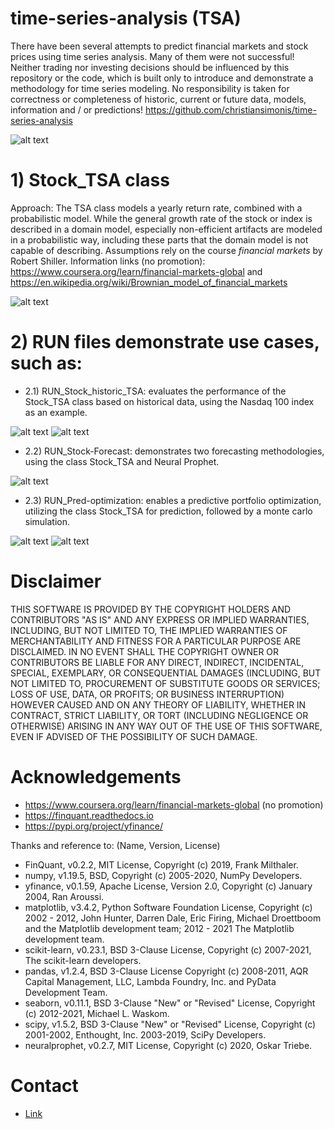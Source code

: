 # time-series-analysis (TSA)

There have been several attempts to predict financial markets and stock prices using time series analysis. Many of them were not successful!
Neither trading nor investing decisions should be influenced by this repository or the code, which is built only to introduce and demonstrate a methodology for time series modeling.
No responsibility is taken for correctness or completeness of historic, current or future data, models, information and / or predictions!
https://github.com/christiansimonis/time-series-analysis

![alt text](https://github.com/christiansimonis/time-series-analysis/blob/master/vis/forecast_exmpl.JPG)


# 1) Stock_TSA class

Approach: The TSA class models a yearly return rate, combined with a probabilistic model.
While the general growth rate of the stock or index is described in a domain model, especially non-efficient artifacts are modeled in a probabilistic way, including these parts that the domain model is not capable of describing. Assumptions rely on the course _financial markets_ by Robert Shiller. 
Information links (no promotion): https://www.coursera.org/learn/financial-markets-global and https://en.wikipedia.org/wiki/Brownian_model_of_financial_markets

![alt text](https://github.com/christiansimonis/time-series-analysis/blob/master/vis/mdl_perf.JPG)

 
# 2) RUN files demonstrate use cases, such as:

* 2.1) RUN_Stock_historic_TSA: evaluates the performance of the Stock_TSA class based on historical data, using the Nasdaq 100 index as an example.

![alt text](https://github.com/christiansimonis/time-series-analysis/blob/master/vis/res_eval.JPG) 
![alt text](https://github.com/christiansimonis/time-series-analysis/blob/master/vis/pred_eval.JPG)

* 2.2) RUN_Stock-Forecast: demonstrates two forecasting methodologies, using the class Stock_TSA and Neural Prophet.

![alt text](https://github.com/christiansimonis/time-series-analysis/blob/master/vis/pred_future.JPG)

* 2.3) RUN_Pred-optimization: enables a predictive portfolio optimization, utilizing the class Stock_TSA for prediction, followed by a monte carlo simulation.

![alt text](https://github.com/christiansimonis/time-series-analysis/blob/master/vis/pred_opt.JPG)
![alt text](https://github.com/christiansimonis/time-series-analysis/blob/master/vis/pred_weights.JPG)
             
           
            


# Disclaimer
THIS SOFTWARE IS PROVIDED BY THE COPYRIGHT HOLDERS AND CONTRIBUTORS
"AS IS" AND ANY EXPRESS OR IMPLIED WARRANTIES, INCLUDING, BUT NOT
LIMITED TO, THE IMPLIED WARRANTIES OF MERCHANTABILITY AND FITNESS FOR
A PARTICULAR PURPOSE ARE DISCLAIMED. IN NO EVENT SHALL THE COPYRIGHT
OWNER OR CONTRIBUTORS BE LIABLE FOR ANY DIRECT, INDIRECT, INCIDENTAL,
SPECIAL, EXEMPLARY, OR CONSEQUENTIAL DAMAGES (INCLUDING, BUT NOT
LIMITED TO, PROCUREMENT OF SUBSTITUTE GOODS OR SERVICES; LOSS OF USE,
DATA, OR PROFITS; OR BUSINESS INTERRUPTION) HOWEVER CAUSED AND ON ANY
THEORY OF LIABILITY, WHETHER IN CONTRACT, STRICT LIABILITY, OR TORT
(INCLUDING NEGLIGENCE OR OTHERWISE) ARISING IN ANY WAY OUT OF THE USE
OF THIS SOFTWARE, EVEN IF ADVISED OF THE POSSIBILITY OF SUCH DAMAGE.


# Acknowledgements
* https://www.coursera.org/learn/financial-markets-global (no promotion)
* https://finquant.readthedocs.io
* https://pypi.org/project/yfinance/

Thanks and reference to:
(Name,                                 Version,                       License)  
* FinQuant,                            v0.2.2,                        MIT License,                                 Copyright (c) 2019, Frank Milthaler.             
* numpy,                               v1.19.5,                       BSD,                                         Copyright (c) 2005-2020, NumPy Developers.   
* yfinance,                            v0.1.59,                       Apache License, Version 2.0,                 Copyright (c) January 2004, Ran Aroussi.
* matplotlib,                          v3.4.2,                        Python Software Foundation License,          Copyright (c) 2002 - 2012, John Hunter, Darren Dale, Eric Firing, Michael Droettboom and the Matplotlib development team; 2012 - 2021 The Matplotlib development team.
* scikit-learn,                        v0.23.1,                       BSD 3-Clause License,                        Copyright (c) 2007-2021, The scikit-learn developers.
* pandas,                              v1.2.4,                        BSD 3-Clause License                         Copyright (c) 2008-2011, AQR Capital Management, LLC, Lambda Foundry, Inc. and PyData Development Team.
* seaborn,                             v0.11.1,                       BSD 3-Clause "New" or "Revised" License,     Copyright (c) 2012-2021, Michael L. Waskom.
* scipy,                               v1.5.2,                        BSD 3-Clause "New" or "Revised" License,     Copyright (c) 2001-2002, Enthought, Inc.  2003-2019, SciPy Developers.
* neuralprophet,                       v0.2.7,                        MIT License,                                 Copyright (c) 2020, Oskar Triebe.

# Contact
* [Link](https://www.linkedin.com/in/christiansimonis/)